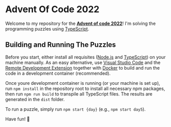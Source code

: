 # Advent Of Code 2022
Welcome to my repository for the **[Advent of code 2022](https://adventofcode.com/2022)**! I'm solving the programming puzzles using [TypeScript](https://www.typescriptlang.org/).

## Building and Running The Puzzles
Before you start, either install all requisites ([Node.js](https://nodejs.org) and [TypeScript](https://www.typescriptlang.org/)) on your machine manually. As an easy alternative, use [Visual Studio Code](https://code.visualstudio.com) and the [Remote Development Extension](https://marketplace.visualstudio.com/items?itemName=ms-vscode-remote.vscode-remote-extensionpack) together with [Docker](https://www.docker.com/) to build and run the code in a development container (recommended).

Once youre development container is running (or your machine is set up), run `npm install` in the repository root to install all necessary npm packages, then run `npm run build` to transpile all TypeScript files. The results are generated in the `dist` folder.

To run a puzzle, simply run `npm start {day}` (e.g., `npm start day5`).

Have fun! :metal: